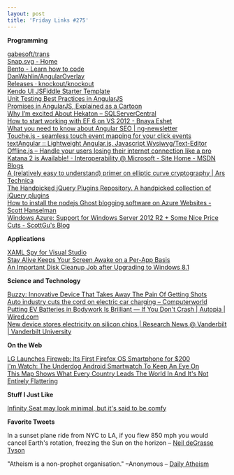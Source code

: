 ```yaml
---
layout: post
title: 'Friday Links #275'
---
```

**Programming**

[gabesoft/trans](https://github.com/gabesoft/trans)  
[Snap.svg - Home](http://snapsvg.io/)  
[Bento - Learn how to code](http://www.bentobox.io/index.html)  
[DanWahlin/AngularOverlay](https://github.com/DanWahlin/AngularOverlay?utm_source=ng-newsletter&utm_campaign=7be2922d2a-AngularJS_Newsletter_10_22_1310_22_2013&utm_medium=email&utm_term=0_fa61364f13-7be2922d2a-88880093)  
[Releases · knockout/knockout](https://github.com/knockout/knockout/releases)  
[Kendo UI JSFiddle Starter Template](http://blog.falafel.com/Blogs/JoshEastburn/josh-eastburn/2013/10/18/kendo-ui-jsfiddle-starter-template)  
[Unit Testing Best Practices in AngularJS](http://andyshora.com/unit-testing-best-practices-angularjs.html)  
[Promises in AngularJS, Explained as a Cartoon](http://andyshora.com/promises-angularjs-explained-as-cartoon.html?utm_source=javascriptweekly&utm_medium=email)  
[Why I’m excited About Hekaton – SQLServerCentral](http://www.sqlservercentral.com/blogs/adam-kreul-blog/2013/10/22/why-im-excited-about-hekaton/)  
[How to start working with EF 6 on VS 2012 - Bnaya Eshet](http://blogs.microsoft.co.il/blogs/bnaya/archive/2013/10/21/how-to-start-working-with-ef-6-on-vs-2012.aspx)  
[What you need to know about Angular SEO | ng-newsletter](http://www.ng-newsletter.com/posts/serious-angular-seo.html?utm_source=ng-newsletter&utm_campaign=7be2922d2a-AngularJS_Newsletter_10_22_1310_22_2013&utm_medium=email&utm_term=0_fa61364f13-7be2922d2a-88880093)  
[Touche.js - seamless touch event mapping for your click events](http://benhowdle.im/touche/?utm_source=javascriptweekly&utm_medium=email)  
[textAngular :: Lightweight Angular.js, Javascript Wysiwyg/Text-Editor](http://textangular.com/?utm_source=ng-newsletter&utm_campaign=7be2922d2a-AngularJS_Newsletter_10_22_1310_22_2013&utm_medium=email&utm_term=0_fa61364f13-7be2922d2a-88880093#%21)  
[Offline.js – Handle your users losing their internet connection like a pro](http://github.hubspot.com/offline/docs/welcome/?utm_source=javascriptweekly&utm_medium=email)  
[Katana 2 is Available! - Interoperability @ Microsoft - Site Home - MSDN Blogs](http://blogs.msdn.com/b/interoperability/archive/2013/10/24/katana-2-is-available.aspx)  
[A (relatively easy to understand) primer on elliptic curve cryptography | Ars Technica](http://arstechnica.com/security/2013/10/a-relatively-easy-to-understand-primer-on-elliptic-curve-cryptography/)  
[The Handpicked jQuery Plugins Repository. A handpicked collection of jQuery plugins](http://repo.jque.re/browse/)  
[How to install the nodejs Ghost blogging software on Azure Websites - Scott Hanselman](http://www.hanselman.com/blog/HowToInstallTheNodejsGhostBloggingSoftwareOnAzureWebsites.aspx)  
[Windows Azure: Support for Windows Server 2012 R2 + Some Nice Price Cuts - ScottGu's Blog](http://weblogs.asp.net/scottgu/archive/2013/10/18/windows-azure-announcing-support-for-windows-server-2012-r2-some-nice-price-cuts.aspx)

**Applications**

[XAML Spy for Visual Studio](http://xamlspy.com/news/xaml-spy-for-visual-studio-release)  
[Stay Alive Keeps Your Screen Awake on a Per-App Basis](http://lifehacker.com/stay-alive-keeps-your-screen-awake-on-a-per-app-basis-1450639011)  
[An Important Disk Cleanup Job after Upgrading to Windows 8.1](http://www.techsupportalert.com/cdn/important-disk-cleanup-job-after-upgrading-windows-81.htm)

**Science and Technology**

[Buzzy: Innovative Device That Takes Away The Pain Of Getting Shots](http://www.bitrebels.com/technology/buzzy-innovative-device-getting-shots/)  
[Auto industry cuts the cord on electric car charging – Computerworld](http://www.computerworld.com/s/article/9243346/Auto_industry_cuts_the_cord_on_electric_car_charging)  
[Putting EV Batteries in Bodywork Is Brilliant — If You Don't Crash | Autopia | Wired.com](http://www.wired.com/autopia/2013/10/volvo-supercapacitors/?utm_source=feedburner&utm_medium=feed&utm_campaign=Feed%3A+wiredautopia+%28Wired%3A+Blog+-+Autopia%29)  
[New device stores electricity on silicon chips | Research News @ Vanderbilt | Vanderbilt University](http://news.vanderbilt.edu/2013/10/device-electricity-silicon-chips/)

**On the Web**

[LG Launches Fireweb: Its First Firefox OS Smartphone for $200](http://firefoxosblog.net/lg-fireweb-firefox-os-smartphone/)  
[I'm Watch: The Underdog Android Smartwatch To Keep An Eye On](http://www.bitrebels.com/technology/im-watch-android-smartwatch/)  
[This Map Shows What Every Country Leads The World In And It's Not Entirely Flattering](http://www.fastcocreate.com/3020280/creativity-by-the-numbers/this-map-shows-what-every-country-leads-the-world-in-and-its-not-e?partner=rss)

**Stuff I Just Like**

[Infinity Seat may look minimal, but it's said to be comfy](http://www.gizmag.com/infinity-bicycle-seat/29481/)

**Favorite Tweets**

In a sunset plane ride from NYC to LA, if you flew 850 mph you would cancel Earth's rotation, freezing the Sun on the horizon – [Neil deGrasse Tyson](https://twitter.com/neiltyson)

"Atheism is a non-prophet organisation." –Anonymous – [Daily Atheism](https://twitter.com/AtheistQ)
